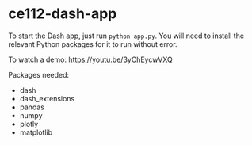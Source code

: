 # ce112-dash-app

To start the Dash app, just run `python app.py`. You will need to install the relevant Python packages for it to run without error. 

To watch a demo: https://youtu.be/3yChEycwVXQ

Packages needed:
- dash
- dash_extensions
- pandas
- numpy
- plotly
- matplotlib
